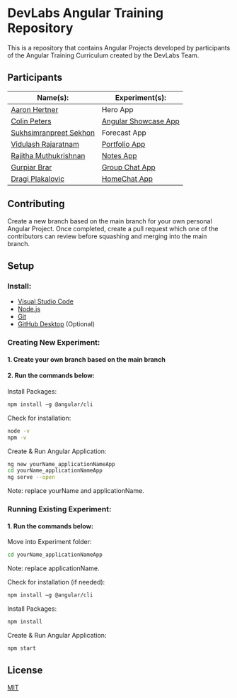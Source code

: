 # DevLabs Angular Training Repository

This is a repository that contains Angular Projects developed by participants of the Angular Training Curriculum created by the DevLabs Team.

## Participants

Name(s):  | Experiment(s):
------------- | -------------
[Aaron Hertner](https://github.com/AaronHertner)  | Hero App
[Colin Peters](https://github.com/Cpete040)  | [Angular Showcase App](https://cpete040.github.io/Colin_ShowcaseApp/)
[Sukhsimranpreet Sekhon](https://github.com/SukhsimranpreetSekhon)  | Forecast App
[Vidulash Rajaratnam](https://github.com/vidulashr)  | [Portfolio App](https://vidulashr.github.io/Vidu_PortfolioApp)
[Rajitha Muthukrishnan](https://github.com/RajithaMuthukrishnan) | [Notes App](https://github.com/RajithaMuthukrishnan/Rajitha_NotesApp)
[Gurpiar Brar](https://github.com/GurpiarBrar)  | [Group Chat App](https://gurpiarbrar.github.io/Gurpiar_GroupChatApp/login)
[Dragi Plakalovic](https://github.com/DragiPlakalovic) | [HomeChat App]()



## Contributing

Create a new branch based on the main branch for your own personal Angular Project. Once completed, create a pull request which one of the contributors can review before squashing and merging into the main branch.

## Setup

### Install: ###

* [Visual Studio Code](https://code.visualstudio.com/)
* [Node.js](https://nodejs.org/en/)
* [Git](https://git-scm.com/downloads)
* [GitHub Desktop](https://desktop.github.com/) (Optional)

### Creating New Experiment: ###
 
#### 1. Create your own branch based on the main branch ####

#### 2. Run the commands below: ####

Install Packages:
```bash
npm install –g @angular/cli
```

Check for installation:
```bash
node -v
npm -v
```

Create & Run Angular Application:
```bash
ng new yourName_applicationNameApp
cd yourName_applicationNameApp
ng serve --open
```
Note: replace yourName and applicationName.

### Running Existing Experiment: ###

#### 1. Run the commands below: ####

Move into Experiment folder:
```bash
cd yourName_applicationNameApp
```
Note: replace applicationName.

Check for installation (if needed):
```bash
npm install –g @angular/cli
```

Install Packages:
```bash
npm install
```

Create & Run Angular Application:
```bash
npm start
```

## License
[MIT](https://choosealicense.com/licenses/mit/)
